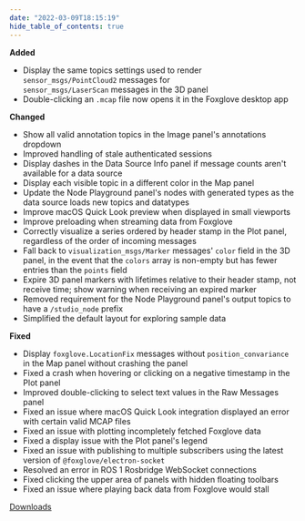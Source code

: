 ```yaml
---
date: "2022-03-09T18:15:19"
hide_table_of_contents: true
---
```


**Added**

- Display the same topics settings used to render `sensor_msgs/PointCloud2` messages for `sensor_msgs/LaserScan` messages in the 3D panel
- Double-clicking an `.mcap` file now opens it in the Foxglove desktop app

**Changed**

- Show all valid annotation topics in the Image panel's annotations dropdown
- Improved handling of stale authenticated sessions
- Display dashes in the Data Source Info panel if message counts aren't available for a data source
- Display each visible topic in a different color in the Map panel
- Update the Node Playground panel's nodes with generated types as the data source loads new topics and datatypes
- Improve macOS Quick Look preview when displayed in small viewports
- Improve preloading when streaming data from Foxglove
- Correctly visualize a series ordered by header stamp in the Plot panel, regardless of the order of incoming messages
- Fall back to `visualization_msgs/Marker` messages' `color` field in the 3D panel, in the event that the `colors` array is non-empty but has fewer entries than the `points` field
- Expire 3D panel markers with lifetimes relative to their header stamp, not receive time; show warning when receiving an expired marker
- Removed requirement for the Node Playground panel's output topics to have a `/studio_node` prefix
- Simplified the default layout for exploring sample data

**Fixed**

- Display `foxglove.LocationFix` messages without `position_convariance` in the Map panel without crashing the panel
- Fixed a crash when hovering or clicking on a negative timestamp in the Plot panel
- Improved double-clicking to select text values in the Raw Messages panel
- Fixed an issue where macOS Quick Look integration displayed an error with certain valid MCAP files
- Fixed an issue with plotting incompletely fetched Foxglove data
- Fixed a display issue with the Plot panel's legend
- Fixed an issue with publishing to multiple subscribers using the latest version of `@foxglove/electron-socket`
- Resolved an error in ROS 1 Rosbridge WebSocket connections
- Fixed clicking the upper area of panels with hidden floating toolbars
- Fixed an issue where playing back data from Foxglove would stall

[Downloads](https://github.com/foxglove/studio/releases/tag/v1.3.0)
